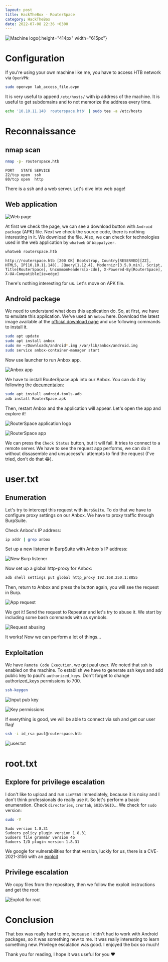 ```yaml
---
layout: post
title: HackTheBox - RouterSpace
category: HackTheBox
date: 2022-07-08 22:36 +0300
---
```


![Machine logo](/assets/hackthebox/routerspace/RouterSpace.png){:height="414px" width="615px"}

# Configuration

If you're using your own machine like me, you have to access HTB network via `OpenVPN`:

```zsh
sudo openvpn lab_access_file.ovpn
```

It is very useful to append `/etc/hosts/` with ip address of the machine. It is useful to get subdomains and to not memorize the address every time.

```zsh
echo '10.10.11.148  routerspace.htb' | sudo tee -a /etc/hosts
```

# Reconnaissance

## nmap scan

```zsh
nmap -p- routerspace.htb
```

```
PORT   STATE SERVICE
22/tcp open  ssh
80/tcp open  http
```

There is a ssh and a web server. Let's dive into web page!

## Web application

![Web page](/assets/hackthebox/routerspace/web_page.png)

At first we check the page, we can see a download button with `Android package` (APK) file. Next we check the source code, there is nothing interesting in it. We download the file. Also, we can check for technologies used in the web application by `whatweb` or `Wappalyzer`.

```zsh
whatweb routerspace.htb
```

```
http://routerspace.htb [200 OK] Bootstrap, Country[RESERVED][ZZ], HTML5, IP[10.10.11.148], JQuery[1.12.4], Modernizr[3.5.0.min], Script, Title[RouterSpace], UncommonHeaders[x-cdn], X-Powered-By[RouterSpace], X-UA-Compatible[ie=edge]
```

There's nothing interesting for us. Let's move on APK file.

## Android package

We need to understand what does this application do. So, at first, we have to emulate this application. We've used an `Anbox` here. Download the latest image available at the [official download page](https://build.anbox.io/android-images/) and use following commands to install it.

```zsh
sudo apt update
sudo apt install anbox
sudo mv ~/Downloads/android*.img /var/lib/anbox/android.img
sudo service anbox-container-manager start
```

Now use launcher to run Anbox app.

![Anbox app](/assets/hackthebox/routerspace/anbox.png)

We have to install RouterSpace.apk into our Anbox. You can do it by following the [documentaion](https://docs.anbox.io/userguide/install_apps.html):

```zsh
sudo apt install android-tools-adb
adb install RouterSpace.apk
```

Then, restart Anbox and the application will appear. Let's open the app and explore it!

![RouterSpace application logo](/assets/hackthebox/routerspace/routerspace_in_anbox.png)


![RouterSpace app](/assets/hackthebox/routerspace/routerspace_app.png)

We can press the `Check Status` button, but it will fail. It tries to connect to a remote server. We have to see the request app performs, we can do it without dissasemble and unsuccessful attempts to find the request (I've tried, don't do that 😂).

# user.txt

## Enumeration

Let's try to intercept this request with `BurpSuite`. To do that we have to configure proxy settings on our Anbox. We have to proxy traffic through BurpSuite.

Check Anbox's IP address:

```zsh
ip addr | grep anbox
```

Set up a new listener in BurpSuite with Anbox's IP address:

![New Burp listener](/assets/hackthebox/routerspace/new_burp_listener.png)

Now set up a global http-proxy for Anbox:

```zsh
adb shell settings put global http_proxy 192.168.250.1:8855
```

Then, return to Anbox and press the button again, you will see the request in Burp.

![App request](/assets/hackthebox/routerspace/app_request.png)

We got it! Send the request to Repeater and let's try to abuse it. We start by including some bash commands with `&&` symbols.

![Request abusing](/assets/hackthebox/routerspace/request_abuse.png)

It works! Now we can perform a lot of things...

## Exploitation

We have `Remote Code Execution`, we got paul user. We noted that `ssh` is enabled on the machine. To establish we have to generate ssh keys and add public key to paul's `authorized_keys`. Don't forget to change authorized_keys permissions to 700.

```zsh
ssh-keygen
```

![Input pub key](/assets/hackthebox/routerspace/input_pub_key.png)

![Key permissions](/assets/hackthebox/routerspace/key_permissions.png)

If everything is good, we will be able to connect via ssh and get our user flag!

```zsh
ssh -i id_rsa paul@routerspace.htb
```

![user.txt](/assets/hackthebox/routerspace/user_txt.png)

# root.txt

## Explore for privilege escalation

I don't like to upload and run `LinPEAS` immediately, because it is noisy and I don't think professionals do really use it. So let's perform a basic enumeration. Check `directories`, `crontab`, `SUID/SGID`... We check for `sudo` version:

```bash
sudo -V
```

```
Sudo version 1.8.31
Sudoers policy plugin version 1.8.31
Sudoers file grammar version 46
Sudoers I/O plugin version 1.8.31
```

We google for vulnerabilities for that version, luckly for us, there is a CVE-2021-3156 with an [exploit](https://github.com/mohinparamasivam/Sudo-1.8.31-Root-Exploit)

## Privilege escalation

We copy files from the repository, then we follow the exploit instructions and get the root:

![Exploit for root](/assets/hackthebox/routerspace/exploit_for_root.png)

# Conclusion

That box was really hard to me, because I didn't had to work with Android packages, so it was something new to me. It was really interesting to learn something new. Privilege escalation was good. I enjoyed the box so much!

Thank you for reading, I hope it was useful for you ❤️
